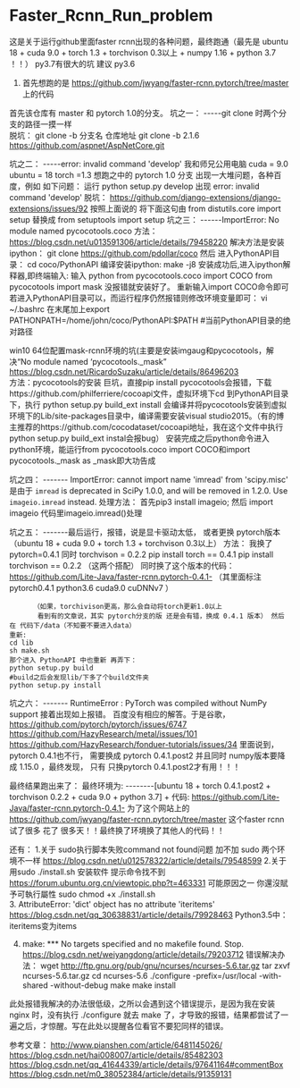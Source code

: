# Faster_Rcnn_Run_problem
这是关于运行github里面faster rcnn出现的各种问题，最终跑通（最先是 ubuntu 18 + cuda 9.0 + torch 1.3 + torchvison 0.3以上 + numpy 1.16 + python 3.7 ！！） py3.7有很大的坑 建议 py3.6

1. 首先想跑的是 https://github.com/jwyang/faster-rcnn.pytorch/tree/master 上的代码

首先该仓库有 master 和 pytorch 1.0的分支。
坑之一： -----git clone 时两个分支的路径一摸一样  
  脱坑： 
  git clone -b 分支名 仓库地址
  git clone -b 2.1.6 https://github.com/aspnet/AspNetCore.git
  
坑之二： -----error: invalid command 'develop'
        我和师兄公用电脑 cuda = 9.0  ubuntu = 18 torch =1.3 想跑之中的 pytorch 1.0 分支 出现一大堆问题，各种百度，例如 如下问题：
        运行 python setup.py develop  出现 error: invalid command 'develop'
   脱坑： 
   https://github.com/django-extensions/django-extensions/issues/92 按照上面说的 
   将下面这句由
   from distutils.core import setup
   替换成
   from setuptools import setup
坑之三： ------ImportError: No module named pycocotools.coco
  方法： https://blog.csdn.net/u013591306/article/details/79458220     解决方法是安装ipython： git clone https://github.com/pdollar/coco
        然后 进入PythonAPI目录：   cd coco/PythonAPI
        编译安装ipython:          make -j8
        安装成功后,进入ipython解释器,即终端输入: 输入 python 
        from pycocotools.coco import COCO
        from pycocotools import mask 没报错就安装好了。
        重新输入import COCO命令即可若进入PythonAPI目录可以，而运行程序仍然报错则修改环境变量即可：
        vi  ~/.bashrc   在末尾加上export  PATHONPATH=/home/john/coco/PythonAPI:$PATH     #当前PythonAPI目录的绝对路径
   
   win10 64位配置mask-rcnn环境的坑(主要是安装imgaug和pycocotools，解决“No module named ‘pycocotools._mask”
   https://blog.csdn.net/RicardoSuzaku/article/details/86496203    
   方法：pycocotools的安装
   巨坑，直接pip install pycocotools会报错，下载https://github.com/philferriere/cocoapi文件，虚拟环境下cd 到PythonAPI目录下，执行
   python setup.py build_ext install
   会编译并将pycocotools安装到虚拟环境下的Lib/site-packages目录中，编译需要安装visual studio2015。（有的博主推荐的https://github.com/cocodataset/cocoapi地址，我在这个文件中执行python setup.py build_ext instal会报bug）
   安装完成之后python命令进入python环境，能运行from pycocotools.coco import COCO和import pycocotools._mask as _mask即大功告成

坑之四： ------- ImportError: cannot import name 'imread' from 'scipy.misc'
   是由于 `imread` is deprecated in SciPy 1.0.0, and will be removed in 1.2.0.
   Use ``imageio.imread`` instead.
   处理方法： 首先pip3 install imageio;
   然后 import imageio
   代码里imageio.imread()处理
   
   
 坑之五： -------最后运行，报错，说是显卡驱动太低， 或者更换 pytorch版本  （ubuntu 18 + cuda 9.0 + torch 1.3 + torchvison 0.3以上）
     方法： 
           我换了pytorch=0.4.1 同时 torchvison = 0.2.2 
           pip install torch == 0.4.1   pip install torchvison == 0.2.2  （这两个搭配） 
           同时换了这个版本的代码：https://github.com/Lite-Java/faster-rcnn.pytorch-0.4.1- （其里面标注pytorch0.4.1 python3.6 cuda9.0 cuDNNv7 ）
           
          （如果，torchivison更高，那么会自动将torch更新1.0以上
           看到有的文章说，其实 pytorch分支的版 还是会有错，换成 0.4.1 版本） 然后在 代码下/data（不知要不要进入data） 
    重新:
    cd lib 
    sh make.sh
    那个进入 PythonAPI 中也重新 再弄下：
    python setup.py build
    #build之后会发现lib/下多了个build文件夹
    python setup.py install
    
 坑之六： ------- RuntimeError : PyTorch was compiled without NumPy support
     接着出现如上报错。 百度没有相应的解答。于是谷歌， 
     https://github.com/pytorch/pytorch/issues/6747
     https://github.com/HazyResearch/metal/issues/101
     https://github.com/HazyResearch/fonduer-tutorials/issues/34 
     里面说到， pytorch 0.4.1也不行， 需要换成 pytorch 0.4.1.post2 并且同时 numpy版本要降成 1.15.0 ，最终发现， 只有 只换pytorch 0.4.1.post2才有用！！！
     
 最终结果跑出来了： 最终环境为:
 --------[ubuntu 18 + torch 0.4.1.post2 + torchvison 0.2.2 + cuda 9.0 + python 3.7] + 代码: https://github.com/Lite-Java/faster-rcnn.pytorch-0.4.1-
 为了这个网站上的 https://github.com/jwyang/faster-rcnn.pytorch/tree/master  这个faster rcnn试了很多 花了 很多天！！最终换了环境换了其他人的代码！！
 
 还有：
 1.关于 sudo执行脚本失败command not found问题 加不加 sudo 两个环境不一样 https://blog.csdn.net/u012578322/article/details/79548599
 2.关于 用sudo ./install.sh 安装软件 提示命令找不到   https://forum.ubuntu.org.cn/viewtopic.php?t=463331 
   可能原因之一
   你還沒賦予可執行屬性
   sudo chmod +x ./install.sh     
 3. AttributeError: 'dict' object has no attribute 'iteritems'    https://blog.csdn.net/qq_30638831/article/details/79928463 
    Python3.5中：iteritems变为items
    
 4. make: *** No targets specified and no makefile found. Stop.   https://blog.csdn.net/weiyangdong/article/details/79203712
   错误解决办法：
    wget http://ftp.gnu.org/pub/gnu/ncurses/ncurses-5.6.tar.gz
    tar zxvf ncurses-5.6.tar.gz
    cd ncurses-5.6
    ./configure -prefix=/usr/local -with-shared -without-debug
    make
    make install
  

此处报错我解决的办法很低级，之所以会遇到这个错误提示，是因为我在安装 nginx 时，没有执行 ./configure 就去 make 了，才导致的报错，结果都尝试了一遍之后，才惊醒。写在此处以提醒各位看官不要犯同样的错误。

 
 参考文章：
 http://www.pianshen.com/article/6481145026/
 https://blog.csdn.net/hai008007/article/details/85482303
 https://blog.csdn.net/qq_41644339/article/details/97641164#commentBox
 https://blog.csdn.net/m0_38052384/article/details/91359131

     
